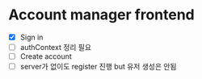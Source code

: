 # Account manager frontend

- [x] Sign in
- [ ] authContext 정리 필요
- [ ] Create account
- [ ] server가 없이도 register 진행 but 유저 생성은 안됨
